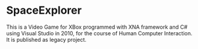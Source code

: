 # SpaceExplorer
This is a Video Game for XBox programmed with XNA framework and C# using Visual Studio in 2010, for the course of Human Computer Interaction. 
It is published as legacy project.
